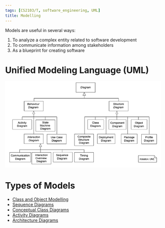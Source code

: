 ```yaml
---
tags: [CS2103/T, software_engineering, UML]
title: Modelling
---
```

Models are useful in several ways:
1. To analyze a complex entity related to software development
2. To communicate information among stakeholders
3. As a blueprint for creating software
# Unified Modeling Language (UML)

![](media/Pasted%20image%2020240831010848.png)

# Types of Models

- [Class and Object Modelling](Class%20and%20Object%20Modelling.md)
- [Sequence Diagrams](notes/Sequence%20Diagrams.md)
- [Conceptual Class Diagrams](Conceptual%20Class%20Diagrams.md)
- [Activity Diagrams](Activity%20Diagrams.md)
- [Architecture Diagrams](Architecture%20Diagrams.md)
